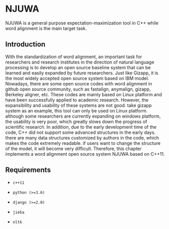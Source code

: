 # NJUWA

NJUWA is a general purpose expectation-maximization tool in C++ while word alignment is the main target task.

## Introduction

With the standardization of word alignment, an important task for researchers and research institutes in the direction of natural language processing is to develop an open source baseline system that can be learned and easily expanded by future researchers. Just like Gizapp, it is the most widely accepted open source system based on IBM model.  Nowadays, there are some open source codes with word alignment in github open source community, such as fastalign, anymalign, gizapp, Berkeley aligner, etc. These codes are mainly based on Linux platform and have been successfully applied to academic research.  However, the expansibility and usability of these systems are not good. take gizapp system as an example, this tool can only be used on Linux platform. although some researchers are currently expanding on windows platform, the usability is very poor, which greatly slows down the progress of scientific research.  In addition, due to the early development time of the code, C++ did not support some advanced structures in the early days. there are many data structures customized by authors in the code, which makes the code extremely readable. if users want to change the structure of the model, it will become very difficult.  Therefore, this chapter implements a word alignment open source system NJUWA based on C++11. 

## Requirements


- `c++11`

- `python (>=3.6)`

- `django (>=2.0)`

- `jieba`

- `nltk`